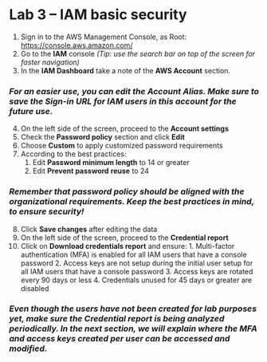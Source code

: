 # Lab 3 – IAM basic security

1.  Sign in to the AWS Management Console, as Root: <https://console.aws.amazon.com/>
2.  Go to the **IAM** console *(Tip: use the search bar on top of the screen for faster navigation)*
3.  In the **IAM Dashboard** take a note of the **AWS Account** section.

### *For an easier use, you can edit the Account Alias. Make sure to save the Sign-in URL for IAM users in this account for the future use.*

4.  On the left side of the screen, proceed to the **Account settings**
5.  Check the **Password policy** section and click **Edit**
6.  Choose **Custom** to apply customized password requirements
7.  According to the best practices:
    1.  Edit **Password minimum length** to 14 or greater
    2.  Edit **Prevent password** **reuse** to 24

### *Remember that password policy should be aligned with the organizational requirements. Keep the best practices in mind, to ensure security!*

8.  Click **Save changes** after editing the data
9.  On the left side of the screen, proceed to the **Credential report**
10.  Click on **Download credentials report** and ensure:
    1.  Multi-factor authentication (MFA) is enabled for all IAM users that have a console password
    2.  Access keys are not setup during the initial user setup for all IAM users that have a console password
    3.  Access keys are rotated every 90 days or less
    4.  Credentials unused for 45 days or greater are disabled

### *Even though the users have not been created for lab purposes yet, make sure the Credential report is being analyzed periodically. In the next section, we will explain where the MFA and access keys created per user can be accessed and modified.*
